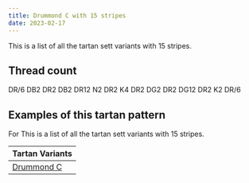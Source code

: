 ```yaml
---
title: Drummond C with 15 stripes
date: 2023-02-17
---
```

This is a list of all the tartan sett variants with 15 stripes.

## Thread count
DR/6 DB2 DR2 DB2 DR12 N2 DR2 K4 DR2 DG2 DR2 DG12 DR2 K2 DR/6

## Examples of this tartan pattern
For This is a list of all the tartan sett variants with 15 stripes.

| Tartan Variants |
|---------------|
| [Drummond C](/variants/dr/6/db2/dr2/db2/dr12/n2/dr2/k4/dr2/dg2/dr2/dg12/dr2/k2/dr/6-db000052-dg11450d-draa0000-k000000-naaaaaa/)||
